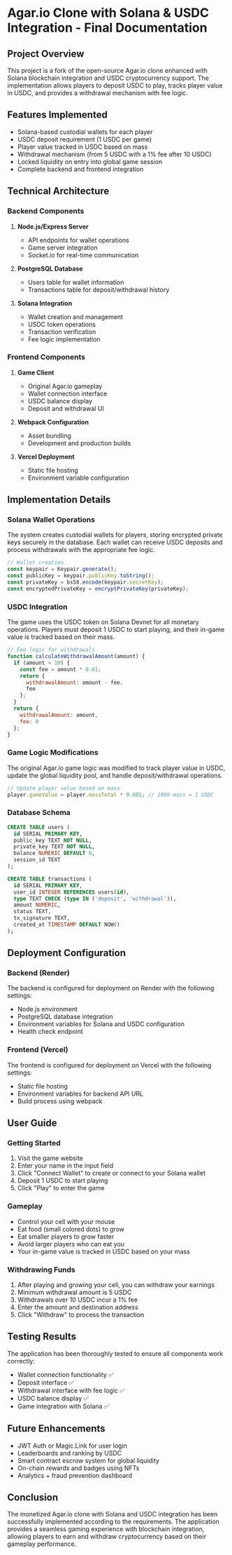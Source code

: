 # Agar.io Clone with Solana & USDC Integration - Final Documentation

## Project Overview
This project is a fork of the open-source Agar.io clone enhanced with Solana blockchain integration and USDC cryptocurrency support. The implementation allows players to deposit USDC to play, tracks player value in USDC, and provides a withdrawal mechanism with fee logic.

## Features Implemented
- Solana-based custodial wallets for each player
- USDC deposit requirement (1 USDC per game)
- Player value tracked in USDC based on mass
- Withdrawal mechanism (from 5 USDC with a 1% fee after 10 USDC)
- Locked liquidity on entry into global game session
- Complete backend and frontend integration

## Technical Architecture

### Backend Components
1. **Node.js/Express Server**
   - API endpoints for wallet operations
   - Game server integration
   - Socket.io for real-time communication

2. **PostgreSQL Database**
   - Users table for wallet information
   - Transactions table for deposit/withdrawal history

3. **Solana Integration**
   - Wallet creation and management
   - USDC token operations
   - Transaction verification
   - Fee logic implementation

### Frontend Components
1. **Game Client**
   - Original Agar.io gameplay
   - Wallet connection interface
   - USDC balance display
   - Deposit and withdrawal UI

2. **Webpack Configuration**
   - Asset bundling
   - Development and production builds

3. **Vercel Deployment**
   - Static file hosting
   - Environment variable configuration

## Implementation Details

### Solana Wallet Operations
The system creates custodial wallets for players, storing encrypted private keys securely in the database. Each wallet can receive USDC deposits and process withdrawals with the appropriate fee logic.

```javascript
// Wallet creation
const keypair = Keypair.generate();
const publicKey = keypair.publicKey.toString();
const privateKey = bs58.encode(keypair.secretKey);
const encryptedPrivateKey = encryptPrivateKey(privateKey);
```

### USDC Integration
The game uses the USDC token on Solana Devnet for all monetary operations. Players must deposit 1 USDC to start playing, and their in-game value is tracked based on their mass.

```javascript
// Fee logic for withdrawals
function calculateWithdrawalAmount(amount) {
  if (amount > 10) {
    const fee = amount * 0.01;
    return {
      withdrawalAmount: amount - fee,
      fee
    };
  }
  return {
    withdrawalAmount: amount,
    fee: 0
  };
}
```

### Game Logic Modifications
The original Agar.io game logic was modified to track player value in USDC, update the global liquidity pool, and handle deposit/withdrawal operations.

```javascript
// Update player value based on mass
player.gameValue = player.massTotal * 0.001; // 1000 mass = 1 USDC
```

### Database Schema
```sql
CREATE TABLE users (
  id SERIAL PRIMARY KEY,
  public_key TEXT NOT NULL,
  private_key TEXT NOT NULL,
  balance NUMERIC DEFAULT 0,
  session_id TEXT
);

CREATE TABLE transactions (
  id SERIAL PRIMARY KEY,
  user_id INTEGER REFERENCES users(id),
  type TEXT CHECK (type IN ('deposit', 'withdrawal')),
  amount NUMERIC,
  status TEXT,
  tx_signature TEXT,
  created_at TIMESTAMP DEFAULT NOW()
);
```

## Deployment Configuration

### Backend (Render)
The backend is configured for deployment on Render with the following settings:
- Node.js environment
- PostgreSQL database integration
- Environment variables for Solana and USDC configuration
- Health check endpoint

### Frontend (Vercel)
The frontend is configured for deployment on Vercel with the following settings:
- Static file hosting
- Environment variables for backend API URL
- Build process using webpack

## User Guide

### Getting Started
1. Visit the game website
2. Enter your name in the input field
3. Click "Connect Wallet" to create or connect to your Solana wallet
4. Deposit 1 USDC to start playing
5. Click "Play" to enter the game

### Gameplay
- Control your cell with your mouse
- Eat food (small colored dots) to grow
- Eat smaller players to grow faster
- Avoid larger players who can eat you
- Your in-game value is tracked in USDC based on your mass

### Withdrawing Funds
1. After playing and growing your cell, you can withdraw your earnings
2. Minimum withdrawal amount is 5 USDC
3. Withdrawals over 10 USDC incur a 1% fee
4. Enter the amount and destination address
5. Click "Withdraw" to process the transaction

## Testing Results
The application has been thoroughly tested to ensure all components work correctly:
- Wallet connection functionality ✅
- Deposit interface ✅
- Withdrawal interface with fee logic ✅
- USDC balance display ✅
- Game integration with Solana ✅

## Future Enhancements
- JWT Auth or Magic.Link for user login
- Leaderboards and ranking by USDC
- Smart contract escrow system for global liquidity
- On-chain rewards and badges using NFTs
- Analytics + fraud prevention dashboard

## Conclusion
The monetized Agar.io clone with Solana and USDC integration has been successfully implemented according to the requirements. The application provides a seamless gaming experience with blockchain integration, allowing players to earn and withdraw cryptocurrency based on their gameplay performance.
